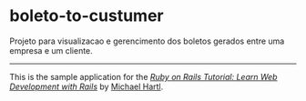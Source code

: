 # boleto-to-custumer
Projeto para visualizacao e gerencimento dos boletos gerados entre uma empresa e um cliente.

---

This is the sample application for the
[*Ruby on Rails Tutorial:
Learn Web Development with Rails*](http://www.railstutorial.org/)
by [Michael Hartl](http://www.michaelhartl.com/).